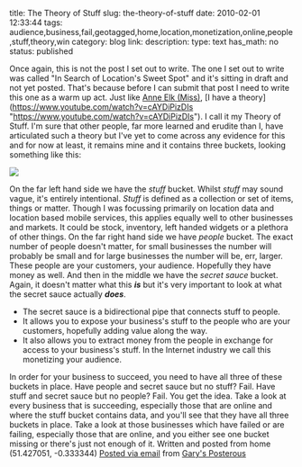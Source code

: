 title: The Theory of Stuff 
slug: the-theory-of-stuff
date: 2010-02-01 12:33:44
tags: audience,business,fail,geotagged,home,location,monetization,online,people,stuff,theory,win
category: blog
link: 
description: 
type: text
has_math: no
status: published


Once again, this is not the post I set out to write. The one I set out to write was called "In Search of Location's Sweet Spot" and it's sitting in draft and not yet posted. That's because before I can submit that post I need to write this one as a warm up act.
Just like [Anne Elk (Miss)](https://en.wikipedia.org/wiki/Anne_Elk's_Theory_on_Brontosauruses "https://en.wikipedia.org/wiki/Anne_Elk's_Theory_on_Brontosauruses"), [I have a theory](https://www.youtube.com/watch?v=cAYDiPizDIs "https://www.youtube.com/watch?v=cAYDiPizDIs"). I call it my Theory of Stuff. I'm sure that other people, far more learned and erudite than I, have articulated such a theory but I've yet to come across any evidence for this and for now at least, it remains mine and it contains three buckets, looking something like this:

![](https://posterous.com/getfile/files.posterous.com/vicchi/UolSoSxekvSjetTGAENeI9jhr2ndi70okNpgTzGpEGi31inoUu7RvYB3yHWv/The_Theory_of_Stuff.png.scaled.500.jpg)

<!-- TEASER_END -->

On the far left hand side we have the *stuff* bucket. Whilst *stuff* may sound vague, it's entirely intentional. *Stuff* is defined as a collection or set of items, things or matter. Though I was focussing primarily on location data and location based mobile services, this applies equally well to other businesses and markets. It could be stock, inventory, left handed widgets or a plethora of other things.
On the far right hand side we have *people* bucket. The exact number of people doesn't matter, for small businesses the number will probably be small and for large businesses the number will be, err, larger. These people are your customers, your audience. Hopefully they have money as well.
And then in the middle we have the *secret sauce* bucket. Again, it doesn't matter what this ***is*** but it's very important to look at what the secret sauce actually ***does***.

* The secret sauce is a bidirectional pipe that connects stuff to people.
* It allows you to expose your business's stuff to the people who are your customers, hopefully adding value along the way.
* It also allows you to extract money from the people in exchange for access to your business's stuff. In the Internet industry we call this monetizing your audience.



In order for your business to succeed, you need to have all three of these buckets in place. Have people and secret sauce but no stuff? Fail. Have stuff and secret sauce but no people? Fail. You get the idea.
Take a look at every business that is succeeding, especially those that are online and where the stuff bucket contains data, and you'll see that they have all three buckets in place. Take a look at those businesses which have failed or are failing, especially those that are online, and you either see one bucket missing or there's just not enough of it.
Written and posted from home (51.427051, -0.333344)
[Posted via email](https://posterous.com "https://posterous.com") from [Gary's Posterous](https://vicchi.posterous.com/the-theory-of-stuff "https://vicchi.posterous.com/the-theory-of-stuff")




